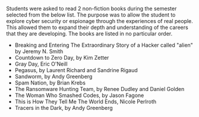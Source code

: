 Students were asked to read 2 non-fiction books during the semester selected from the below list.  The purpose was to allow the student to explore cyber security or espionage through the experiences of real people.  This allowed them to expand their depth and understanding of the careers that they are developing.  The books are listed in no particular order.

- Breaking and Entering The Extraordinary Story of a Hacker called "alien" by Jeremy N. Smith
- Countdown to Zero Day, by Kim Zetter
- Gray Day, Eric O'Neill
- Pegasus, by Laurent Richard and Sandrine Rigaud
- Sandworm, by Andy Greenberg
- Spam Nation, by Brian Krebs
- The Ransomware Hunting Team, by Renee Dudley and Daniel Golden
- The Woman Who Smashed Codes, by Jason Fagone
- This is How They Tell Me The World Ends, Nicole Perlroth
- Tracers in the Dark, by Andy Greenberg
